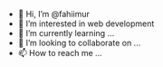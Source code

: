 - 👋 Hi, I’m @fahiimur
- 👀 I’m interested in web development
- 🌱 I’m currently learning ...
- 💞️ I’m looking to collaborate on ...
- 📫 How to reach me ...

<!---
fahiimur/fahiimur is a ✨ special ✨ repository because its `README.md` (this file) appears on your GitHub profile.
You can click the Preview link to take a look at your changes.
--->
